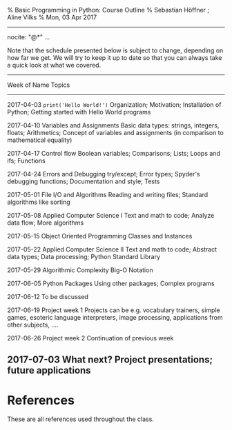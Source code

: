% Basic Programming in Python: Course Outline
% Sebastian Höffner ; Aline Vilks
% Mon, 03 Apr 2017

---
nocite: "@*"
...

Note that the schedule presented below is subject to change, depending on how far we get. We will try to keep it up to date so that you can always take a quick look at what we covered.

------------------------------------------------------------------------------------------------------
Week of         Name                                Topics
--------------- ----------------------------------- --------------------------------------------------
2017-04-03      `print('Hello World!')`             Organization; Motivation; Installation of Python; Getting started with Hello World programs

2017-04-10      Variables and Assignments           Basic data types: strings, integers, floats; Arithmetics; Concept of variables and assignments (in comparison to mathematical equality)

2017-04-17      Control flow                        Boolean variables; Comparisons; Lists; Loops and ifs; Functions

2017-04-24      Errors and Debugging                try/except; Error types; Spyder's debugging functions; Documentation and style; Tests

2017-05-01      File I/O and Algorithms             Reading and writing files; Standard algorithms like sorting

2017-05-08      Applied Computer Science I          Text and math to code; Analyze data flow; More algorithms

2017-05-15      Object Oriented Programming         Classes and Instances

2017-05-22      Applied Computer Science II         Text and math to code; Abstract data types; Data processing; Python Standard Library

2017-05-29      Algorithmic Complexity              Big-O Notation

2017-06-05      Python Packages                     Using other packages; Complex programs

2017-06-12      To be discussed

2017-06-19      Project week 1                      Projects can be e.g. vocabulary trainers, simple games, esoteric language interpreters, image processing, applications from other subjects, ....

2017-06-26      Project week 2                      Continuation of previous week

2017-07-03      What next?                          Project presentations; future applications
------------------------------------------------------------------------------------------------------


# References

These are all references used throughout the class.
